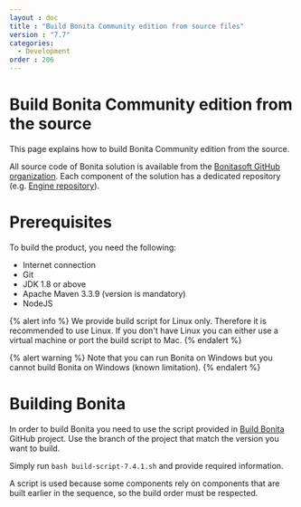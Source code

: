 ```yaml
---
layout : doc
title : "Build Bonita Community edition from source files"
version : "7.7"
categories:
  - Development
order : 206
---
```

# Build Bonita Community edition from the source

This page explains how to build Bonita Community edition from the source.

All source code of Bonita solution is available from the [Bonitasoft GitHub organization](https://github.com/bonitasoft). Each component of the solution has a dedicated repository (e.g. [Engine repository](https://github.com/bonitasoft/bonita-engine)).

# Prerequisites

To build the product, you need the following:

* Internet connection
* Git
* JDK 1.8 or above
* Apache Maven 3.3.9 (version is mandatory)
* NodeJS

{% alert info %}
We provide build script for Linux only. Therefore it is recommended to use Linux. If you don't have Linux you can either use a virtual machine or port the build script to Mac.
{% endalert %}

<!---
BS-8375
--->
{% alert warning %}
Note that you can run Bonita on Windows but you cannot build Bonita on Windows (known limitation).
{% endalert %}

# Building Bonita

In order to build Bonita you need to use the script provided in [Build Bonita](https://github.com/Bonitasoft-Community/Build-Bonita) GitHub project. Use the branch of the project that match the version you want to build.

Simply run `bash build-script-7.4.1.sh` and provide required information.

A script is used because some components rely on components that are built earlier in the sequence, so the build order must be respected.
